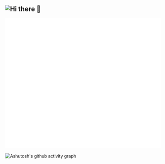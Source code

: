 ## ![Hi there 👋](https://readme-typing-svg.demolab.com/?lines=Hi+there+我是+WillemCode;🔭热衷于开源与新技术的爱好者;🤔偶尔折腾一些有趣的小工具在仓库中分享;✨希望与更多志同道合的开发者一起学习)

<!--
**WillemCode/WillemCode** is a ✨ _special_ ✨ repository because its `README.md` (this file) appears on your GitHub profile.

Here are some ideas to get you started:

- 🔭 I’m currently working on ...
- 🌱 I’m currently learning ...
- 👯 I’m looking to collaborate on ...
- 🤔 I’m looking for help with ...
- 💬 Ask me about ...
- 📫 How to reach me: ...
- 😄 Pronouns: ...
- ⚡ Fun fact: ...
-->

![Metrics](/github-metrics.svg)



![Ashutosh's github activity graph](https://github-readme-activity-graph.vercel.app/graph?username=WillemCode&theme=github)
